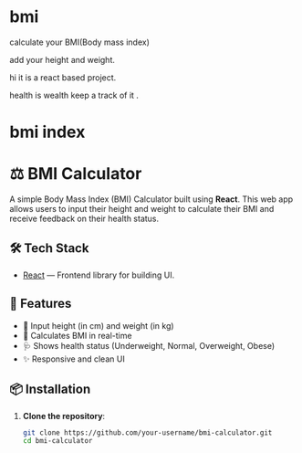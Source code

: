 # bmi
<p>calculate your BMI(Body mass index)</p>
<p>add your height and  weight. </p>
<p>hi it is a react based project. </p>
<p>health is wealth keep a track of it .</p>
<h1> bmi index </h1>


# ⚖️ BMI Calculator

A simple Body Mass Index (BMI) Calculator built using **React**. This web app allows users to input their height and weight to calculate their BMI and receive feedback on their health status.

## 🛠️ Tech Stack

- [React](https://reactjs.org/) — Frontend library for building UI.

## 🚀 Features

- 📏 Input height (in cm) and weight (in kg)
- 🧮 Calculates BMI in real-time
- 🩺 Shows health status (Underweight, Normal, Overweight, Obese)
- ✨ Responsive and clean UI

## 📦 Installation

1. **Clone the repository**:

   ```bash
   git clone https://github.com/your-username/bmi-calculator.git
   cd bmi-calculator















